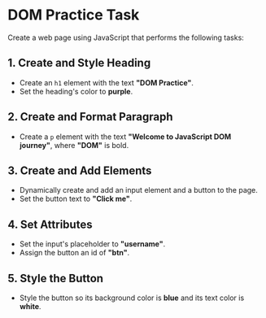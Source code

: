 # DOM Practice Task

Create a web page using JavaScript that performs the following tasks:

## 1. Create and Style Heading

- Create an `h1` element with the text **"DOM Practice"**.
- Set the heading's color to **purple**.

## 2. Create and Format Paragraph

- Create a `p` element with the text **"Welcome to JavaScript DOM journey"**, where **"DOM"** is bold.

## 3. Create and Add Elements

- Dynamically create and add an input element and a button to the page.
- Set the button text to **"Click me"**.

## 4. Set Attributes

- Set the input's placeholder to **"username"**.
- Assign the button an id of **"btn"**.

## 5. Style the Button

- Style the button so its background color is **blue** and its text color is **white**.